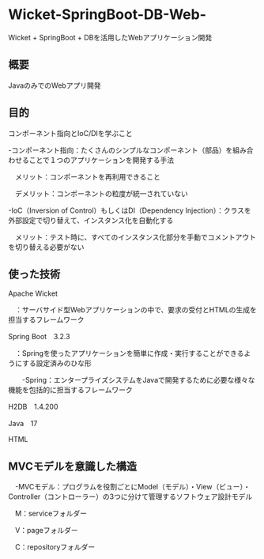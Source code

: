 ﻿# Wicket-SpringBoot-DB-Web-
Wicket + SpringBoot + DBを活用したWebアプリケーション開発

## 概要

JavaのみでのWebアプリ開発

## 目的

コンポーネント指向とIoC/DIを学ぶこと

-コンポーネント指向：たくさんのシンプルなコンポーネント（部品）を組み合わせることで１つのアプリケーションを開発する手法
 
 　メリット：コンポーネントを再利用できること
 
 　デメリット：コンポーネントの粒度が統一されていない
   
-IoC（Inversion of Control）もしくはDI（Dependency Injection）：クラスを外部設定で切り替えて、インスタンス化を自動化する

　メリット：テスト時に、すべてのインスタンス化部分を手動でコメントアウトを切り替える必要がない
 　　

## 使った技術

Apache Wicket

　：サーバサイド型Webアプリケーションの中で、要求の受付とHTMLの生成を担当するフレームワーク
 
Spring Boot　3.2.3

　：Springを使ったアプリケーションを簡単に作成・実行することができるようにする設定済みのひな形
 
 　　-Spring：エンタープライズシステムをJavaで開発するために必要な様々な機能を包括的に担当するフレームワーク
   
H2DB　1.4.200

Java　17

HTML


## MVCモデルを意識した構造

　-MVCモデル：プログラムを役割ごとにModel（モデル）・View（ビュー）・Controller（コントローラー）の3つに分けて管理するソフトウェア設計モデル
 
　M：serviceフォルダー
 
　V：pageフォルダー
 
　C：repositoryフォルダー 
